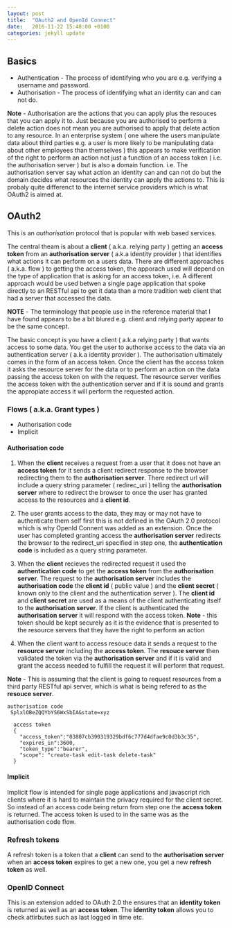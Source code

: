 ```yaml
---
layout: post
title:  "OAuth2 and OpenId Connect"
date:   2016-11-22 15:48:00 +0100
categories: jekyll update
---
```


## Basics  

* Authentication - The process of identifying who you are e.g. verifying a username and password.
* Authorisation - The process of identifying what an identity can and can not do.

**Note** - Authorisation are the actions that you can apply plus the resouces that you can apply it to.  Just because you are authorised to perform a delete action does not mean you are authorised to apply that delete action to any resource.  In an enterprise system ( one where the users manipulate data about third parties e.g. a user is more likely to be manipulating data about other employees than themselves ) this appears to make verification of the right to perform an action not just a function of an access token ( i.e. the authorisation server ) but is also a domain function. i.e.  The authorisation server say what action an identity can and can not do but the domain decides what resources the identity can apply the actions to.  This is probaly quite differenct to the internet service providers which is what OAuth2 is aimed at.

## OAuth2

This is an *authorisation* protocol that is popular with web based services.

The central theam is about a **client** ( a.k.a. relying party ) getting an **access token** from an **authorisation server** ( a.k.a  identity provider ) that identifies what actions it can perform on a users data. There are different approaches ( a.k.a. flow ) to getting the access token, the apporach used will depend on the type of application that is asking for an access token, i.e. A different approach would be used betwen a single page application that spoke directly to an RESTful api to get it data than a more tradition web client that had a server that accessed the data.

**NOTE** - The terminology that people use in the reference material that I have found appears to be a bit blured e.g. client and relying party appear to be the same concept.

The basic concept is you have a client ( a.k.a relying party ) that wants access to some data.  You get the user to authorise access to the data via an authentication server ( a.k.a identity provider ).  The authorisation ultimately comes in the form of an access token.  Once the client has the access token it asks the resource server for the data or to perform an action on the data passing the access token on with the request.  The resource server verifies the access token with the authentication server and if it is sound and grants the appropiate access it will perform the requested action.


### Flows ( a.k.a. Grant types )

* Authorisation code
* Implicit


#### Authorisation code 

1. When the **client** receives a request from a user that it does not have an **access token** for it sends a client redirect response to the browser redirecting them to the **authorisation server**.  There redirect url will include a query string parameter ( redirec_uri ) telling the **authorisation server** where to redirect the browser to once the user has granted access to the resources and a **client id**.  


2. The user grants access to the data, they may or may not have to authenticate them self first this is not defined in the OAuth 2.0 protocol which is why OpenId Connent was added as an extension.  Once the user has completed granting access the **authorisation server** redirects the browser to the redirect_uri specified in step one, the **authentication code** is included as a query string parameter.

3. When the **client** recieves the redirected request it used the **authentication code** to get the **access token** from the **authorisation server**.  The request to the **authorisation server** includes the **authorisation code** the **client id** ( public value ) and the **client secret** ( known only to the client and the authentication server ).  The **client id** and **client secret** are used as a means of the client authenticating itself to the **authorisation server**.  If the client is authenticated the **authorisation server** it will respond with the access token. **Note** - this token should be kept securely as it is the evidence that is presented to the resource servers that they have the right to perform an action


4. When the client want to access resouce data it sends a request to the **resource server** including the **access token**.  The **resouce server** then validated the token via the **authorisation server** and if it is valid and grant the access needed to fulfill the request it will perform that request.

**Note** - This is assuming that the client is going to request resources from a third party RESTful api server, which is what is being refered to as the **resouce server**. 


````
authorisation code
 SplxlOBeZQQYbYS6WxSbIA&state=xyz
````

```
  access token
  {
    "access_token":"03807cb390319329bdf6c777d4dfae9c0d3b3c35",
    "expires_in":3600,
    "token_type":"bearer",
    "scope": "create-task edit-task delete-task"
  }   
```   



#### Implicit

Implicit flow is intended for single page applications and javascript rich clients where it is hard to maintain the privacy required for the client secret.  So instead of an access code being return from step one the **access token** is returned.  The access token is used to in the same was as the authorisation code flow.


### Refresh tokens

A refresh token is a token that a **client** can send to the **authorisation server** when an **access token** expires to get a new one, you get a new **refresh token** as well.


### OpenID Connect

This is an extension added to OAuth 2.0 the ensures that an **identity token** is returned as well as an **access token**.  The **identity token** allows you to check attirbutes such as last logged in time etc.